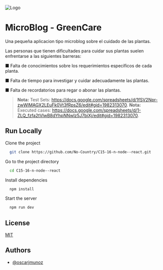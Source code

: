 
![Logo](https://i.postimg.cc/6QF7cMcG/logo-greencare.png)


# MicroBlog - GreenCare

Una pequeña aplicacion tipo microblog sobre el cuidado de las plantas.


Las personas que tienen dificultades para cuidar sus plantas suelen enfrentarse a las siguientes barreras:

■ Falta de conocimientos sobre los requerimientos específicos de cada planta.

■ Falta de tiempo para investigar y cuidar adecuadamente las plantas.

■ Falta de recordatorios para regar o abonar las plantas.

> **Nota:** Test Sets: https://docs.google.com/spreadsheets/d/1fSV2Npr-zwWlMAGX2LEuFk0Vt3fRpsZ6/edit#gid=1982313070.
> **Nota:** Executed cases: https://docs.google.com/spreadsheets/d/1-ZLQ_fzfa2tVlwB8dYhpNNwlz5J7biXj/edit#gid=1982313070.




## Run Locally

Clone the project

```bash
  git clone https://github.com/No-Country/C15-16-n-node--react.git
```

Go to the project directory

```bash
  cd C15-16-n-node--react
```

Install dependencies

```bash
  npm install
```

Start the server

```bash
  npm run dev
```


## License

[MIT](https://choosealicense.com/licenses/mit/)


## Authors

- [@oscarjmunoz](https://github.com/oscarjmunoz)

